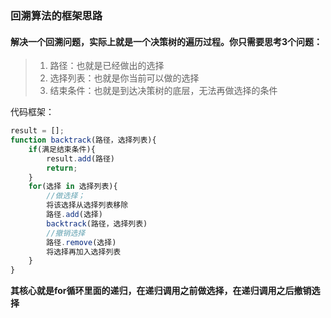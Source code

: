 ### 回溯算法的框架思路
#### 解决一个回溯问题，实际上就是一个决策树的遍历过程。你只需要思考3个问题：
> 1. 路径：也就是已经做出的选择
> 2. 选择列表：也就是你当前可以做的选择
> 3. 结束条件：也就是到达决策树的底层，无法再做选择的条件

代码框架：
```JavaScript
result = [];
function backtrack(路径，选择列表){
    if(满足结束条件){
        result.add(路径)
        return;
    }
    for(选择 in 选择列表){
        //做选择；
        将该选择从选择列表移除
        路径.add(选择)
        backtrack(路径，选择列表)
        //撤销选择
        路径.remove(选择)
        将选择再加入选择列表
    }
}
```
**其核心就是for循环里面的递归，在递归调用之前做选择，在递归调用之后撤销选择**